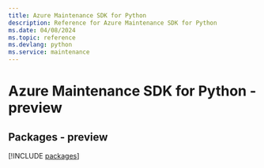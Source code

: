 ```yaml
---
title: Azure Maintenance SDK for Python
description: Reference for Azure Maintenance SDK for Python
ms.date: 04/08/2024
ms.topic: reference
ms.devlang: python
ms.service: maintenance
---
```

# Azure Maintenance SDK for Python - preview
## Packages - preview
[!INCLUDE [packages](maintenance-index.md)]